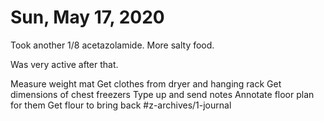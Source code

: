 # Sun, May 17, 2020
Took another 1/8 acetazolamide. More salty food. 

Was very active after that. 

Measure weight mat
Get clothes from dryer and hanging rack
Get dimensions of chest freezers
Type up and send notes
Annotate floor plan for them
Get flour to bring back
#z-archives/1-journal